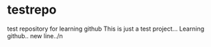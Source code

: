 # testrepo
test repository for learning github
This is just a test project...
Learning github..
new line../n
